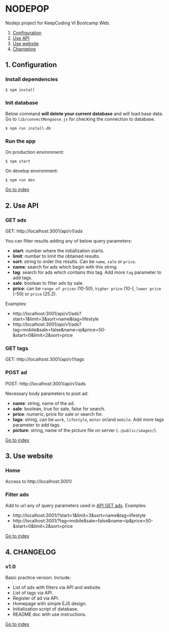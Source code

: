 # NODEPOP

Nodejs project for KeepCoding VI Bootcamp Web.

1. [Configuration](##1.-configuration)
2. [Use API](#2.-use-api)
3. [Use website](#3.-use-website)
4. [Changelog](#4.-changelog)

## 1. Configuration

### Install dependencies
```shell
$ npm install
```

### Init database
Below command **will delete your current database** and will load base data. Go to `lib/connectMongoose.js` for checking the connection to database.
```shell
$ npm run install-db
```

### Run the app
On production environment:
```shell
$ npm start
```

On develop environment:
```shell
$ npm run dev
```

[Go to index](#nodepop)

## 2. Use API

### GET ads
GET: http://localhost:3001/api/v1/ads

You can filter results adding any of below query parameters:

* **start**: number where the initialization starts.
* **limit**: number to limit the obtained results.
* **sort**: string to order the results. Can be `name`, `sale` or `price`.
* **name**: search for ads which begin with this string.
* **tag**: search for ads which contains this tag. Add more `tag` parameter to add tags.
* **sale**: boolean to filter ads by sale.
* **price**: can be `range of prices` (10-50), `higher price` (10-), `lower price` (-50) or `price` (25.2).

Examples:
* http://localhost:3001/api/v1/ads?start=1&limit=3&sort=name&tag=lifestyle
* http://localhost:3001/api/v1/ads?tag=mobile&sale=false&name=ip&price=50-&start=0&limit=2&sort=price

### GET tags
GET: http://localhost:3001/api/v1/tags

### POST ad
POST: http://localhost:3001/api/v1/ads

Necessary body parameters to post ad:

* **name**: string, name of the ad.
* **sale**: boolean, true for sale, false for search.
* **price**: numeric, price for sale or search for.
* **tags**: string, can be `work`, `lifestyle`, `motor` or/and `mobile`. Add more tags parameter to add tags.
* **picture**: string, name of the picture file on server (`./public/images/`).

[Go to index](#nodepop)

## 3. Use website

### Home

Access to http://localhost:3001/

### Filter ads

Add to url any of query parameters used in [API GET ads](#get-ads). Examples:

* http://localhost:3001/?start=1&limit=3&sort=name&tag=lifestyle
* http://localhost:3001/?tag=mobile&sale=false&name=ip&price=50-&start=0&limit=2&sort=price

[Go to index](#nodepop)

## 4. CHANGELOG

### v1.0

Basic practice version. Include:
* List of ads with filters via API and website.
* List of tags via API.
* Register of ad via API.
* Homepage with simple EJS design.
* Initialization script of database.
* README doc with use instructions.

[Go to index](#nodepop)